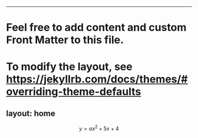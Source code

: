 <script type="text/x-mathjax-config">MathJax.Hub.Config({tex2jax:{inlineMath:[['\$','\$'],['\\(','\\)']],processEscapes:true},CommonHTML: {matchFontHeight:false}});</script>
<script type="text/javascript" async src="https://cdnjs.cloudflare.com/ajax/libs/mathjax/2.7.1/MathJax.js?config=TeX-MML-AM_CHTML"></script>


---
 # Feel free to add content and custom Front Matter to this file.
 # To modify the layout, see https://jekyllrb.com/docs/themes/#overriding-theme-defaults

 layout: home
 ---
$$y=ax^2 + 5x + 4$$
